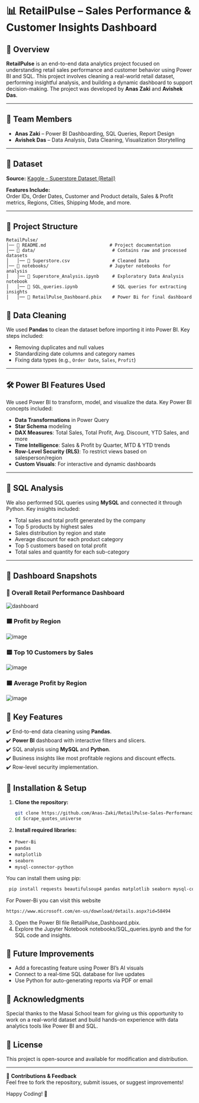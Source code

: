 # 📊 RetailPulse – Sales Performance & Customer Insights Dashboard

## 📝 Overview

**RetailPulse** is an end-to-end data analytics project focused on understanding retail sales performance and customer behavior using Power BI and SQL. This project involves cleaning a real-world retail dataset, performing insightful analysis, and building a dynamic dashboard to support decision-making. The project was developed by **Anas Zaki** and **Avishek Das**.

---

## 👥 Team Members

- **Anas Zaki** – Power BI Dashboarding, SQL Queries, Report Design
- **Avishek Das** – Data Analysis, Data Cleaning, Visualization Storytelling

---
## 🧾 Dataset      
**Source:** [Kaggle - Superstore Dataset (Retail)](https://www.kaggle.com/datasets/vivek468/superstore-dataset-final)

**Features Include:**         
Order IDs, Order Dates, Customer and Product details, Sales & Profit metrics, Regions, Cities, Shipping Mode, and more.

---
## 📁 Project Structure
```
RetailPulse/
│── 📄 README.md                        # Project documentation
│── 📂 data/                             # Contains raw and processed datasets
│   │── 📄 Superstore.csv                # Cleaned Data
│── 📂 notebooks/                       # Jupyter notebooks for analysis
│   │── 📄 Superstore_Analysis.ipynb     # Exploratory Data Analysis notebook
│   │── 📄 SQL_queries.ipynb             # SQL queries for extracting insights
│   │── 📄 RetailPulse_Dashboard.pbix    # Power Bi for final dashboard
```

## 🧹 Data Cleaning

We used **Pandas** to clean the dataset before importing it into Power BI. Key steps included:
- Removing duplicates and null values
- Standardizing date columns and category names
- Fixing data types (e.g., `Order Date`, `Sales`, `Profit`)

---

## 🛠️ Power BI Features Used

We used Power BI to transform, model, and visualize the data. Key Power BI concepts included:

- **Data Transformations** in Power Query
- **Star Schema** modeling
- **DAX Measures**: Total Sales, Total Profit, Avg. Discount, YTD Sales, and more
- **Time Intelligence**: Sales & Profit by Quarter, MTD & YTD trends
- **Row-Level Security (RLS)**: To restrict views based on salesperson/region
- **Custom Visuals**: For interactive and dynamic dashboards

---

## 🧠 SQL Analysis

We also performed SQL queries using **MySQL** and connected it through Python. Key insights included:

- Total sales and total profit generated by the company
- Top 5 products by highest sales
- Sales distribution by region and state
- Average discount for each product category
- Top 5 customers based on total profit
- Total sales and quantity for each sub-category

---

## 📸 Dashboard Snapshots

### 🔹 Overall Retail Performance Dashboard
![dashboard](https://github.com/user-attachments/assets/2b170db3-e871-4edf-b9e7-266e1d3a35b0)



### 🟩 Profit by Region  
![image](https://github.com/user-attachments/assets/93c2e2f2-cae1-44bd-8019-e1711163f370)

### 🟨 Top 10 Customers by Sales  
![image](https://github.com/user-attachments/assets/6f81a3ec-da36-4213-9627-808cca1ada03)


### 🟦 Average Profit by Region
![image](https://github.com/user-attachments/assets/123fe260-55ff-42b0-a8af-0be596560dd0)

## 📌 Key Features
✔️ End-to-end data cleaning using **Pandas**.         
✔️ **Power BI** dashboard with interactive filters and slicers.         
✔️ SQL analysis using **MySQL** and **Python**.         
✔️ Business insights like most profitable regions and discount effects.         
✔️ Row-level security implementation.

## 🔧 Installation & Setup
1. **Clone the repository:**
   ```bash
   git clone https://github.com/Anas-Zaki/RetailPulse-Sales-Performance-Customer-Insights-Dashboard.git
   cd Scrape_quotes_universe
   ```
2. **Install required libraries:**
- `Power-Bi`
- `pandas`
- `matplotlib`
- `seaborn`
- `mysql-connector-python`

You can install them using pip:
 ```bash
  pip install requests beautifulsoup4 pandas matplotlib seaborn mysql-connector-python
   ```
For Power-Bi you can visit this website 
```bash
https://www.microsoft.com/en-us/download/details.aspx?id=58494
```
3. Open the Power BI file RetailPulse_Dashboard.pbix.
4. Explore the Jupyter Notebook notebooks/SQL_queries.ipynb and the for SQL code and insights.

## 🔮 Future Improvements
- Add a forecasting feature using Power BI’s AI visuals
- Connect to a real-time SQL database for live updates
- Use Python for auto-generating reports via PDF or email

## 💬 Acknowledgments
Special thanks to the Masai School team for giving us this opportunity to work on a real-world dataset and build hands-on experience with data analytics tools like Power BI and SQL.

## 📜 License
This project is open-source and available for modification and distribution.

---

📩 **Contributions & Feedback**         
Feel free to fork the repository, submit issues, or suggest improvements!


Happy Coding! 🚀



